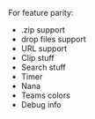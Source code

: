 For feature parity:

- .zip support
- drop files support
- URL support
- Clip stuff
- Search stuff
- Timer
- Nana
- Teams colors
- Debug info
